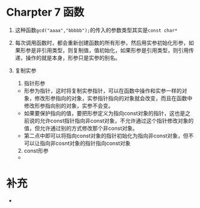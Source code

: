 Charpter 7 函数
======================================
1. 这种函数`gcd("aaaa","bbbbb");`的传入的参数类型其实是`const char*`

2. 每次调用函数时，都会重新创建函数的所有形参，然后用实参初始化形参，如果形参是非引用类型，则复制值，值初始化，如果形参是引用类型，则引用传递，操作的就是本身，形参只是实参的别名。

3. 复制实参
   1. 指针形参
     * 形参为指针，这时将复制实参指针，可以在函数中操作和实参一样的对象，修改形参指向的对象，实参指针指向的对象就会改变，而且在函数中修改形参指向别的对象，实参不会变。
     * 如果要保护指向的值，要把形参定义为指向const对象的指针，这也是之前说的允许const指针指向非const对象，不允许通过这个指针修改对象的值，但允许通过别的方式修改那个非const对象。
     * 第二点中即可以将指向const对象的指针初始化为指向非const对象，但不可以让指向非cosnt对象的指针指向const对象
   2. const形参
     * 

补充
==============================================
*
